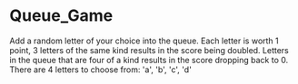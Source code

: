 # Queue_Game

Add a random letter of your choice into the queue. Each letter is worth 1 point, 3 letters of the same kind results in the score being doubled.
Letters in the queue that are four of a kind results in the score dropping back to 0. There are 4 letters to choose from: 'a', 'b', 'c', 'd'
